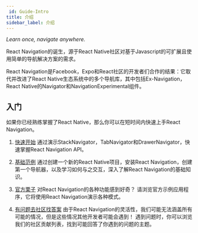 ```yaml
---
 id: Guide-Intro
title: 介绍
sidebar_label: 介绍
---
```


_Learn once, navigate anywhere._

React Navigation的诞生，源于React Native社区对基于Javascript的可扩展且使用简单的导航解决方案的需求。

React Navigation是Facebook，Expo和React社区的开发者们合作的结果：它取代并改进了React Native生态系统中的多个导航库，其中包括Ex-Navigation，React Native的Navigator和NavigationExperimental组件。

## 入门

如果你已经熟练掌握了React Native，那么你可以在短时间内快速上手React Navigation。

1. [快速开始](/docs/Guide-Quick-Start)
通过演示StackNavigator，TabNavigator和DrawerNavigator，快速掌握React Navigation API。

2. [基础范例](/docs/Guide-Basic-Example)
通过创建一个新的React Native项目，安装React Navigation，创建第一个导航器，以及学习如何与之交互，深入了解React Navigation的基础知识。

3. [官方栗子](https://github.com/react-community/react-navigation/tree/master/examples/NavigationPlayground)
对React Navigation的各种功能感到好奇？ 请浏览官方示例应用程序，它将使用React Navigation演示各种模式。

4. [有问题去社区找答案](https://github.com/react-community/react-navigation#community-contributions)
由于React Navigation的灵活性，我们可能无法涵盖所有可能的情况，但是这些情况其他开发者可能会遇到！ 遇到问题时，你可以浏览我们的社区贡献列表，找到可能回答了你遇到的问题的主题。
